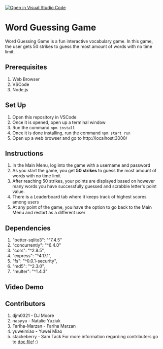 [![Open in Visual Studio Code](https://classroom.github.com/assets/open-in-vscode-f059dc9a6f8d3a56e377f745f24479a46679e63a5d9fe6f495e02850cd0d8118.svg)](https://classroom.github.com/online_ide?assignment_repo_id=6459320&assignment_repo_type=AssignmentRepo)
# Word Guessing Game

Word Guessing Game is a fun interactive vocabulary game. In this game, the user gets 50 strikes to guess the most amount of words with no time limit. 

## Prerequisites

1. Web Browser
2. VSCode
3. Node.js

## Set Up

1. Open this repository in VSCode
2. Once it is opened, open up a terminal window
3. Run the command `npm install`
4. Once it is done installing, run the command `npm start run`
5. Open up a web browser and go to http://localhost:3000/

## Instructions

1. In the Main Menu, log into the game with a username and password 
2. As you start the game, you get **50 strikes** to guess the most amount of words with no time limit
3. After reaching 50 strikes, your points are displayed based on however many words you have successfully guessed and scrabble letter's point value.
4. There is a Leaderboard tab where it keeps track of highest scores among users
5. At any point of the game, you have the option to go back to the Main Menu and restart as a different user


## Dependencies 

1. "better-sqlite3": "^7.4.5"
2. "concurrently": "^6.4.0"
3. "cors": "^2.8.5",
4. "express": "^4.17.1",
5. "fs": "^0.0.1-security",
6. "md5": "^2.3.0",
7. "multer": "^1.4.3"

## Video Demo

## Contributors

1. djm0321 - DJ Moore
2. nasyyu - Natalie Yuziuk
3. Fariha-Marzan - Fariha Marzan
4. yuweimiao - Yuwei Miao
5. stackeberry - Sam Tack
For more information regarding contributers go to [doc file](/Users/farihamarzan/a99-feel-free-to-join/docs/doc.txt)! :)
